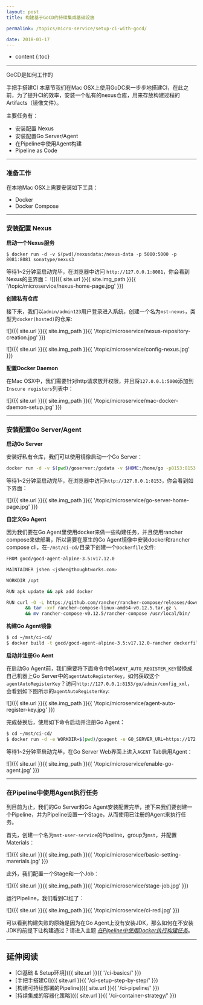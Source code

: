 ```yaml
---
layout: post
title: 构建基于GoCD的持续集成基础设施

permalink: /topics/micro-service/setup-ci-with-gocd/

date: 2018-01-17
---
```


* content
{:toc}

---


GoCD是如何工作的


手把手搭建CI
本章节我们在Mac OSX上使用GoDC来一步步地搭建CI，在此之前，为了提升CI的效率，安装一个私有的nexus仓库，用来存放构建过程的Artifacts（镜像文件）。

主要任务有：

- 安装配置 Nexus
- 安装配置Go Server/Agent
- 在Pipeline中使用Agent构建
- Pipeline as Code

---

### 准备工作
在本地Mac OSX上需要安装如下工具：

- Docker
- Docker Compose


---

### 安装配置 Nexus
**启动一个Nexus服务**

```
$ docker run -d -v $(pwd)/nexusdata:/nexus-data -p 5000:5000 -p 8081:8081 sonatype/nexus3
```

等待1~2分钟至启动完毕，在浏览器中访问 `http://127.0.0.1:8081`，你会看到Nexus的主界面：
![]({{ site.url }}{{ site.img_path }}{{ '/topic/microservice/nexus-home-page.jpg' }})

**创建私有仓库**

接下来，我们以`admin/admin123`用户登录进入系统，创建一个名为`mst-nexus`，类型为`docker(hosted)`的仓库:

![]({{ site.url }}{{ site.img_path }}{{ '/topic/microservice/nexus-repository-creation.jpg' }})

![]({{ site.url }}{{ site.img_path }}{{ '/topic/microservice/config-nexus.jpg' }})


**配置Docker Daemon**

在Mac OSX中，我们需要针对http请求放开权限，并且将`127.0.0.1:5000`添加到 `Inscure registers`列表中：

![]({{ site.url }}{{ site.img_path }}{{ '/topic/microservice/mac-docker-daemon-setup.jpg' }})

---

### 安装配置Go Server/Agent

**启动Go Server**

安装好私有仓库，我们可以使用镜像启动一个Go Server：

```sh
docker run -d -v $(pwd)/goserver:/godata -v $HOME:/home/go -p8153:8153 -p8154:8154 gocd/gocd-server:v17.12.0
```

等待1~2分钟至启动完毕，在浏览器中访问`http://127.0.0.1:8153`，你会看到如下界面：

![]({{ site.url }}{{ site.img_path }}{{ '/topic/microservice/go-server-home-page.jpg' }})

**自定义Go Agent**

因为我们要在Go Agent里使用docker来做一些构建任务，并且使用rancher compose来做部署，所以需要在原生的Go Agent镜像中安装docker和rancher compose cli，在`~/mst/ci-cd/`目录下创建一个`Dockerfile`文件:

```sh
FROM gocd/gocd-agent-alpine-3.5:v17.12.0

MAINTAINER jshen <jshen@thoughtworks.com>

WORKDIR /opt

RUN apk update && apk add docker

RUN curl -O -L https://github.com/rancher/rancher-compose/releases/download/v0.12.5/rancher-compose-linux-amd64-v0.12.5.tar.gz \
       && tar -xvf rancher-compose-linux-amd64-v0.12.5.tar.gz \
       && mv rancher-compose-v0.12.5/rancher-compose /usr/local/bin/
```

**构建Go Agent镜像**

```sh
$ cd ~/mst/ci-cd/
$ docker build -t gocd/gocd-agent-alpine-3.5:v17.12.0-rancher dockerfiles/gocd-agent-with-rancher-cli/
```

**启动并注册Go Aent**

在启动Go Agent前，我们需要将下面命令中的`AGENT_AUTO_REGISTER_KEY`替换成自己机器上Go Server中的`agentAutoRegisterKey`，如何获取这个`agentAutoRegisterKey`？访问`http://127.0.0.1:8153/go/admin/config_xml`，会看到如下图所示的`agentAutoRegisterKey`:

![]({{ site.url }}{{ site.img_path }}{{ '/topic/microservice/agent-auto-register-key.jpg' }})

完成替换后，使用如下命令启动并注册Go Agent：

```sh
$ cd ~/mst/ci-cd/
$ docker run -d -e WORKDIR=$(pwd)/goagent -e GO_SERVER_URL=https://172.17.0.1:8154/go -v $(pwd)/goagent:/godata -v $HOME:/home/go -v /var/run/docker.sock:/var/run/docker.sock:rw -v $HOME/.docker:/home/go/.docker:rw -e AGENT_AUTO_REGISTER_KEY=211f2c07-97cb-47b2-9eaf-af1326f190e2 -e AGENT_AUTO_REGISTER_RESOURCES=docker -e AGENT_AUTO_REGISTER_HOSTNAME=superman gocd/gocd-agent-alpine-3.5:v17.12.0-rancher
```

等待1~2分钟至启动完毕，在Go Server Web界面上进入`AGENT` Tab启用Agent：

![]({{ site.url }}{{ site.img_path }}{{ '/topic/microservice/enable-go-agent.jpg' }})

---

### 在Pipeline中使用Agent执行任务
到目前为止，我们的Go Server和Go Agent安装配置完毕，接下来我们要创建一个Pipeline，并为Pipeline设置一个Stage，从而使用已注册的Agent来执行任务。

首先，创建一个名为`mst-user-service`的Pipeline，group为`mst`，并配置Materials：

![]({{ site.url }}{{ site.img_path }}{{ '/topic/microservice/basic-setting-marerials.jpg' }})

此外，我们配置一个Stage和一个Job：

![]({{ site.url }}{{ site.img_path }}{{ '/topic/microservice/stage-job.jpg' }})

运行Pipeline，我们看到CI红了：

![]({{ site.url }}{{ site.img_path }}{{ '/topic/microservice/ci-red.jpg' }})

可以看到构建失败的原始是因为在Go Agent上没有安装JDK，那么如何在不安装JDK的前提下让构建通过？请进入主题 [*在Pipeline中使用Docker执行构建任务*]()。

---

## 延伸阅读
- [CI基础 & Setup环境]({{ site.url }}{{ '/ci-basics/' }})
- [手把手搭建CI]({{ site.url }}{{ '/ci-setup-step-by-step/' }})
- [构建可持续部署的Pipeline]({{ site.url }}{{ '/ci-pipeline/' }})
- [持续集成的容器化策略]({{ site.url }}{{ '/ci-container-strategy/' }})



